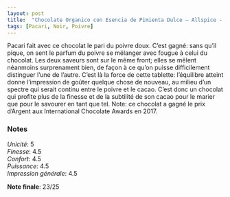 ```yaml
---
layout: post
title:  "Chocolate Organico con Esencia de Pimienta Dulce – Allspice - 60% Cacao"
tags: [Pacari, Noir, Poivre] 
---
```


Pacari fait avec ce chocolat le pari du poivre doux. C’est gagné: sans qu’il pique, on sent le parfum du poivre se mélanger avec fougue à celui du chocolat. Les deux saveurs sont sur le même front; elles se mêlent néanmoins surprenament bien, de façon à ce qu’on puisse difficilement distinguer l’une de l’autre. C’est là la force de cette tablette: l’équilibre atteint donne l’impression de goûter quelque chose de nouveau, au milieu d’un spectre qui serait continu entre le poivre et le cacao.
C’est donc un chocolat qui profite plus de la finesse et de la subtilité de son cacao pour le marier que pour le savourer en tant que tel. 
Note: ce chocolat a gagné le prix d’Argent aux International Chocolate Awards en 2017.

### Notes

_Unicité_: 5  
_Finesse_: 4.5  
_Confort_: 4.5  
_Puissance_: 4.5  
_Impression générale_: 4.5

**Note finale**: 23/25